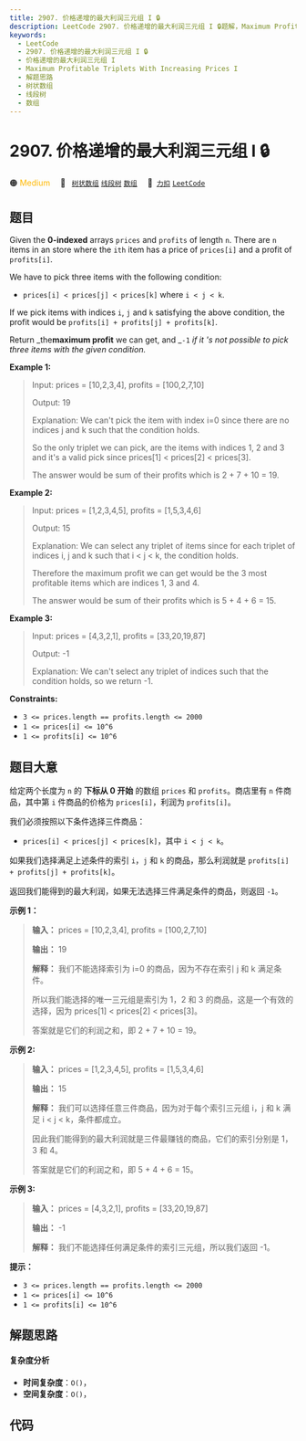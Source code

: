 ```yaml
---
title: 2907. 价格递增的最大利润三元组 I 🔒
description: LeetCode 2907. 价格递增的最大利润三元组 I 🔒题解，Maximum Profitable Triplets With Increasing Prices I，包含解题思路、复杂度分析以及完整的 JavaScript 代码实现。
keywords:
  - LeetCode
  - 2907. 价格递增的最大利润三元组 I 🔒
  - 价格递增的最大利润三元组 I
  - Maximum Profitable Triplets With Increasing Prices I
  - 解题思路
  - 树状数组
  - 线段树
  - 数组
---
```


# 2907. 价格递增的最大利润三元组 I 🔒

🟠 <font color=#ffb800>Medium</font>&emsp; 🔖&ensp; [`树状数组`](/tag/binary-indexed-tree.md) [`线段树`](/tag/segment-tree.md) [`数组`](/tag/array.md)&emsp; 🔗&ensp;[`力扣`](https://leetcode.cn/problems/maximum-profitable-triplets-with-increasing-prices-i) [`LeetCode`](https://leetcode.com/problems/maximum-profitable-triplets-with-increasing-prices-i)

## 题目

Given the **0-indexed** arrays `prices` and `profits` of length `n`. There are
`n` items in an store where the `ith` item has a price of `prices[i]` and a
profit of `profits[i]`.

We have to pick three items with the following condition:

  * `prices[i] < prices[j] < prices[k]` where `i < j < k`.

If we pick items with indices `i`, `j` and `k` satisfying the above condition,
the profit would be `profits[i] + profits[j] + profits[k]`.

Return _the**maximum profit** we can get, and _`-1` _if it 's not possible to
pick three items with the given condition._



**Example 1:**

> Input: prices = [10,2,3,4], profits = [100,2,7,10]
> 
> Output: 19
> 
> Explanation: We can't pick the item with index i=0 since there are no indices j and k such that the condition holds.
> 
> So the only triplet we can pick, are the items with indices 1, 2 and 3 and it's a valid pick since prices[1] < prices[2] < prices[3].
> 
> The answer would be sum of their profits which is 2 + 7 + 10 = 19.

**Example 2:**

> Input: prices = [1,2,3,4,5], profits = [1,5,3,4,6]
> 
> Output: 15
> 
> Explanation: We can select any triplet of items since for each triplet of indices i, j and k such that i < j < k, the condition holds.
> 
> Therefore the maximum profit we can get would be the 3 most profitable items which are indices 1, 3 and 4.
> 
> The answer would be sum of their profits which is 5 + 4 + 6 = 15.

**Example 3:**

> Input: prices = [4,3,2,1], profits = [33,20,19,87]
> 
> Output: -1
> 
> Explanation: We can't select any triplet of indices such that the condition holds, so we return -1.

**Constraints:**

  * `3 <= prices.length == profits.length <= 2000`
  * `1 <= prices[i] <= 10^6`
  * `1 <= profits[i] <= 10^6`


## 题目大意

给定两个长度为 `n` 的 **下标从 0 开始**  的数组 `prices` 和 `profits`。商店里有 `n` 件商品，其中第 `i`
件商品的价格为 `prices[i]`，利润为 `profits[i]`。

我们必须按照以下条件选择三件商品：

  * `prices[i] < prices[j] < prices[k]`，其中 `i < j < k`。

如果我们选择满足上述条件的索引 `i`，`j` 和 `k` 的商品，那么利润就是 `profits[i] + profits[j] +
profits[k]`。

返回我们能得到的最大利润，如果无法选择三件满足条件的商品，则返回 `-1`。



**示例 1：**

> 
> 
> 
> 
> 
> **输入：** prices = [10,2,3,4], profits = [100,2,7,10]
> 
> **输出：** 19
> 
> **解释：** 我们不能选择索引为 i=0 的商品，因为不存在索引 j 和 k 满足条件。
> 
> 所以我们能选择的唯一三元组是索引为 1，2 和 3 的商品，这是一个有效的选择，因为 prices[1] < prices[2] < prices[3]。
> 
> 答案就是它们的利润之和，即 2 + 7 + 10 = 19。

**示例 2:**

> 
> 
> 
> 
> 
> **输入：** prices = [1,2,3,4,5], profits = [1,5,3,4,6]
> 
> **输出：** 15
> 
> **解释：** 我们可以选择任意三件商品，因为对于每个索引三元组 i，j 和 k 满足 i < j < k，条件都成立。
> 
> 因此我们能得到的最大利润就是三件最赚钱的商品，它们的索引分别是 1，3 和 4。
> 
> 答案就是它们的利润之和，即 5 + 4 + 6 = 15。

**示例 3:**

> 
> 
> 
> 
> 
> **输入：** prices = [4,3,2,1], profits = [33,20,19,87]
> 
> **输出：** -1
> 
> **解释：** 我们不能选择任何满足条件的索引三元组，所以我们返回 -1。
> 
> 



**提示：**

  * `3 <= prices.length == profits.length <= 2000`
  * `1 <= prices[i] <= 10^6`
  * `1 <= profits[i] <= 10^6`


## 解题思路

#### 复杂度分析

- **时间复杂度**：`O()`，
- **空间复杂度**：`O()`，

## 代码

```javascript

```